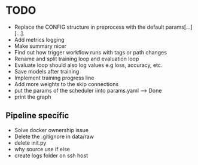 # TODO

- Replace the CONFIG structure in preprocess with the default params[...][...].
- Add metrics logging
- Make summary nicer
- Find out how trigger workflow runs with tags or path changes
- Rename and split training loop and evaluation loop
- Evaluate loop should also log values e.g loss, accuracy, etc.
- Save models after training
- Implement training progress line
- Add more weights to the skip connections
- put the params of the scheduler iinto params.yaml --> Done
- print the graph

## Pipeline specific

- Solve docker ownership issue
- Delete the .gitignore in data/raw
- delete init.py
- why source use if else
- create logs folder on ssh host